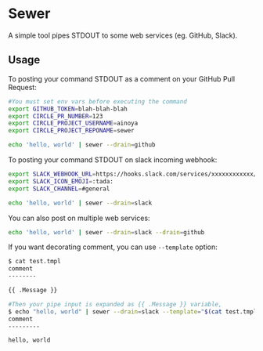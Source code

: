# Sewer

A simple tool pipes STDOUT to some web services (eg. GitHub, Slack).

## Usage

To posting your command STDOUT as a comment on your GitHub Pull Request:

```sh
#You must set env vars before executing the command
export GITHUB_TOKEN=blah-blah-blah
export CIRCLE_PR_NUMBER=123
export CIRCLE_PROJECT_USERNAME=ainoya
export CIRCLE_PROJECT_REPONAME=sewer

echo 'hello, world' | sewer --drain=github
```

To posting your command STDOUT on slack incoming webhook:

```sh
export SLACK_WEBHOOK_URL=https://hooks.slack.com/services/xxxxxxxxxxxx/xxxxxxxxx
export SLACK_ICON_EMOJI=:tada:
export SLACK_CHANNEL=#general

echo 'hello, world' | sewer --drain=slack
```

You can also post on multiple web services:

```sh
echo 'hello, world' | sewer --drain=slack --drain=github
```

If you want decorating comment, you can use `--template` option:


```sh
$ cat test.tmpl
comment
--------

{{ .Message }}

#Then your pipe input is expanded as {{ .Message }} variable,
$ echo "hello, world" | sewer --drain=slack --template="$(cat test.tmpl)"
comment
---------

hello, world
```
